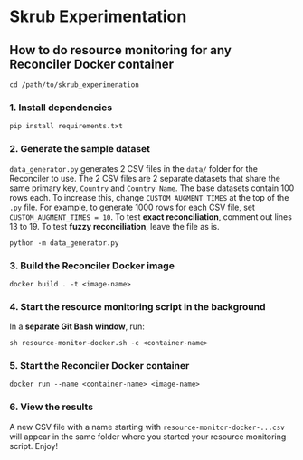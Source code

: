 # Skrub Experimentation

## How to do resource monitoring for any Reconciler Docker container

```
cd /path/to/skrub_experimenation
```

### 1. Install dependencies
```
pip install requirements.txt
```

### 2. Generate the sample dataset
`data_generator.py` generates 2 CSV files in the `data/` folder for the Reconciler to use.
The 2 CSV files are 2 separate datasets that share the same primary key, `Country` and `Country Name`.
The base datasets contain 100 rows each. To increase this, change `CUSTOM_AUGMENT_TIMES` at the top of the `.py` file. For example, to generate 1000 rows for each CSV file, set `CUSTOM_AUGMENT_TIMES = 10`.
To test **exact reconciliation**, comment out lines 13 to 19. To test **fuzzy reconciliation**, leave the file as is.
```
python -m data_generator.py
```

### 3. Build the Reconciler Docker image
```
docker build . -t <image-name>
```

### 4. Start the resource monitoring script in the background
In a **separate Git Bash window**, run:
```
sh resource-monitor-docker.sh -c <container-name>
```

### 5. Start the Reconciler Docker container
```
docker run --name <container-name> <image-name>
```

### 6. View the results
A new CSV file with a name starting with `resource-monitor-docker-...csv` will appear in the same folder where you started your resource monitoring script. Enjoy!